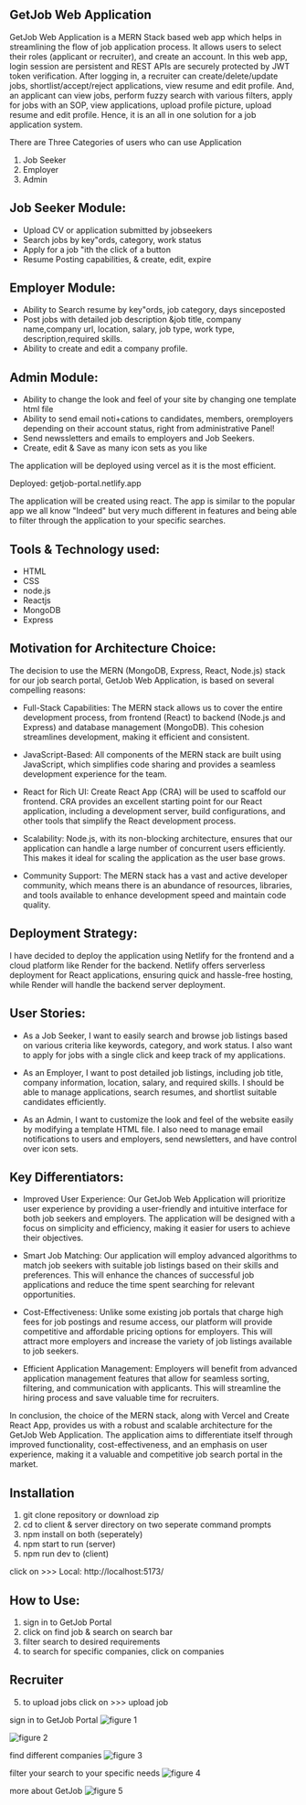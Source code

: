 ## GetJob Web Application
GetJob Web Application is a MERN Stack based web app which helps in streamlining the flow of job application process. It allows users to select their roles (applicant or recruiter), and create an account. In this web app, login session are persistent and REST APIs are securely protected by JWT token verification. After logging in, a recruiter can create/delete/update jobs, shortlist/accept/reject applications, view resume and edit profile. And, an applicant can view jobs, perform fuzzy search with various filters, apply for jobs with an SOP, view applications, upload profile picture, upload resume and edit profile. Hence, it is an all in one solution for a job application system.

There are Three Categories of users who can use Application
1. Job Seeker
2. Employer
3. Admin

 
## Job Seeker Module:
- Upload CV or application submitted by jobseekers
- Search jobs by key"ords, category, work status
- Apply for a job "ith the click of a button
- Resume Posting capabilities, & create, edit, expire
 
## Employer Module:
- Ability to Search resume by key"ords, job category, days sinceposted
- Post jobs with detailed job description &job title, company name,company url, location, salary, job type, work type, description,required skills.
- Ability to create and edit a company profile.

## Admin Module:
- Ability to change the look and feel of your site by changing one template html file
- Ability to send email noti+cations to candidates, members, oremployers depending on their account status, right from administrative Panel!
- Send newssletters and emails to employers and Job Seekers.
- Create, edit & Save as many icon sets as you like

The application will be deployed using vercel as it is the most efficient.

Deployed: getjob-portal.netlify.app

The application will be created using react. The app is similar to the popular app we all know "Indeed" but very much different in features and being able to filter through the application to your specific searches.

## Tools & Technology used: 
- HTML
- CSS
- node.js
- Reactjs
- MongoDB
- Express

## Motivation for Architecture Choice:

The decision to use the MERN (MongoDB, Express, React, Node.js) stack for our job search portal, GetJob Web Application, is based on several compelling reasons:

- Full-Stack Capabilities: The MERN stack allows us to cover the entire development process, from frontend (React) to backend (Node.js and Express) and database management (MongoDB). This cohesion streamlines development, making it efficient and consistent.

- JavaScript-Based: All components of the MERN stack are built using JavaScript, which simplifies code sharing and provides a seamless development experience for the team.

- React for Rich UI: Create React App (CRA) will be used to scaffold our frontend. CRA provides an excellent starting point for our React application, including a development server, build configurations, and other tools that simplify the React development process.

- Scalability: Node.js, with its non-blocking architecture, ensures that our application can handle a large number of concurrent users efficiently. This makes it ideal for scaling the application as the user base grows.

- Community Support: The MERN stack has a vast and active developer community, which means there is an abundance of resources, libraries, and tools available to enhance development speed and maintain code quality.

## Deployment Strategy:

I have decided to deploy the application using Netlify for the frontend and a cloud platform like Render for the backend. Netlify offers serverless deployment for React applications, ensuring quick and hassle-free hosting, while Render  will handle the backend server deployment.

## User Stories:

- As a Job Seeker, I want to easily search and browse job listings based on various criteria like keywords, category, and work status. I also want to apply for jobs with a single click and keep track of my applications.

- As an Employer, I want to post detailed job listings, including job title, company information, location, salary, and required skills. I should be able to manage applications, search resumes, and shortlist suitable candidates efficiently.

- As an Admin, I want to customize the look and feel of the website easily by modifying a template HTML file. I also need to manage email notifications to users and employers, send newsletters, and have control over icon sets.

## Key Differentiators:

- Improved User Experience: Our GetJob Web Application will prioritize user experience by providing a user-friendly and intuitive interface for both job seekers and employers. The application will be designed with a focus on simplicity and efficiency, making it easier for users to achieve their objectives.

- Smart Job Matching: Our application will employ advanced algorithms to match job seekers with suitable job listings based on their skills and preferences. This will enhance the chances of successful job applications and reduce the time spent searching for relevant opportunities.

- Cost-Effectiveness: Unlike some existing job portals that charge high fees for job postings and resume access, our platform will provide competitive and affordable pricing options for employers. This will attract more employers and increase the variety of job listings available to job seekers.

- Efficient Application Management: Employers will benefit from advanced application management features that allow for seamless sorting, filtering, and communication with applicants. This will streamline the hiring process and save valuable time for recruiters.

In conclusion, the choice of the MERN stack, along with Vercel and Create React App, provides us with a robust and scalable architecture for the GetJob Web Application. The application aims to differentiate itself through improved functionality, cost-effectiveness, and an emphasis on user experience, making it a valuable and competitive job search portal in the market.

## Installation

1. git clone repository or download zip
2. cd to client & server directory on two seperate command prompts
3. npm install on both (seperately)
4. npm start to run (server)
5. npm run dev to (client)

click on >>>  Local:   http://localhost:5173/

## How to Use:
1. sign in to GetJob Portal
2. click on find job & search on search bar
3. filter search to desired requirements
4. to search for specific companies, click on companies
## Recruiter
5. to upload jobs click on >>> upload job


sign in to GetJob Portal
![figure 1](<sign in search.JPG>)

![figure 2](<recruiter posts jobs.JPG>)

find different companies
![figure 3](<find companies.JPG>)

filter your search to your specific needs
![figure 4](<filter search.JPG>)

more about GetJob
![figure 5](<about on GetJob.JPG>)
